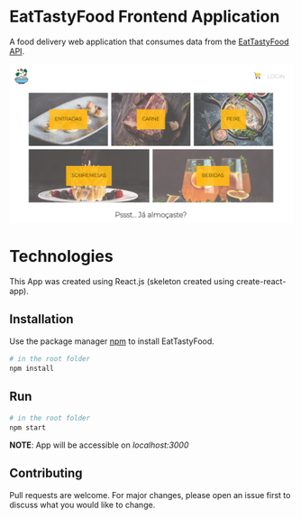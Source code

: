 # EatTastyFood Frontend Application

A food delivery web application that consumes data from the [EatTastyFood API](https://github.com/soraiavmv/eat-tasty-food-api). 

![example](public/example.png)

# Technologies

This App was created using React.js (skeleton created using create-react-app).

## Installation

Use the package manager [npm](https://www.npmjs.com/) to install EatTastyFood.

```bash
# in the root folder
npm install
```

## Run

```bash
# in the root folder
npm start
```

**NOTE**: App will be accessible on *localhost:3000*

## Contributing
Pull requests are welcome. For major changes, please open an issue first to discuss what you would like to change.